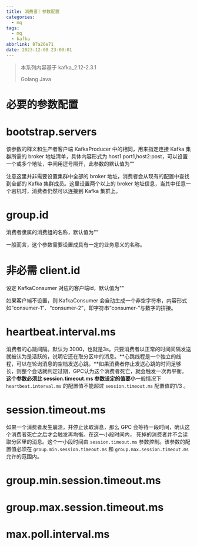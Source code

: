 ```yaml
---
title: 消费者｜参数配置
categories:
  - mq
tags:
  - mq
  - kafka
abbrlink: 87a26e71
date: 2023-12-08 23:00:01
---
```


> 本系列内容基于 kafka_2.12-2.3.1
> 
> Golang Java

# 必要的参数配置

# bootstrap.servers

该参数的释义和生产者客户端 KafkaProducer 中的相同，用来指定连接 Kafka 集群所需的 broker 地址清单，具体内容形式为 host1:port1,host2:post，可以设置一个或多个地址，中间用逗号隔开，此参数的默认值为""

<!-- more -->

注意这里并非需要设置集群中全部的 broker 地址，消费者会从现有的配置中查找到全部的 Kafka 集群成员。这里设置两个以上的 broker 地址信息，当其中任意一个宕机时，消费者仍然可以连接到 Kafka 集群上。

# group.id

消费者隶属的消费组的名称，默认值为""

一般而言，这个参数需要设置成具有一定的业务意义的名称。

# 非必需 client.id

设定 KafkaConsumer 对应的客户端id，默认值为""

如果客户端不设置，则 KafkaConsumer 会自动生成一个非空字符串，内容形式如“consumer-1”、“consumer-2”，即字符串“consumer-”与数字的拼接。

# heartbeat.interval.ms
消费者的心跳间隔。默认为 3000，也就是3s。只要消费者以正常的时间间隔发送就被认为是活跃的，说明它还在取分区中的消息。**心跳线程是一个独立的线程，可以在轮询消息的空档发送心跳。**如果消费者停止发送心跳的时间足够长，则整个会话就判定过期，GPC认为这个消费者死亡，就会触发一次再平衡。**这个参数必须比 session.timeout.ms 参数设定的值要小**一般情况下 `heartbeat.interval.ms` 的配置值不能超过 `session.timeout.ms` 配置值的1/3 。

# session.timeout.ms
如果一个消费者发生崩溃，并停止读取消息，那么 GPC 会等待一段时间，确认这个消费者死亡之后才会触发再均衡。在这一小段时间内， 死掉的消费者井不会读取分区里的消息。这个一小段时间由 `session.timeout.ms` 参数控制。该参数的配置值必须在 `group.min.session.timeout.ms` 和 `group.max.session.timeout.ms` 允许的范围内。

# group.min.session.timeout.ms

# group.max.session.timeout.ms

# max.poll.interval.ms
